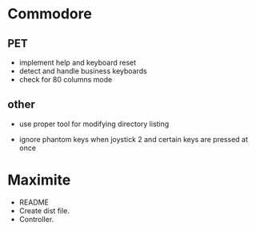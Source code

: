 # Commodore

## PET

- implement help and keyboard reset
- detect and handle business keyboards
- check for 80 columns mode

## other

- use proper tool for modifying directory listing

- ignore phantom keys when joystick 2 and certain keys are pressed at once

# Maximite

- README
- Create dist file.
- Controller.

